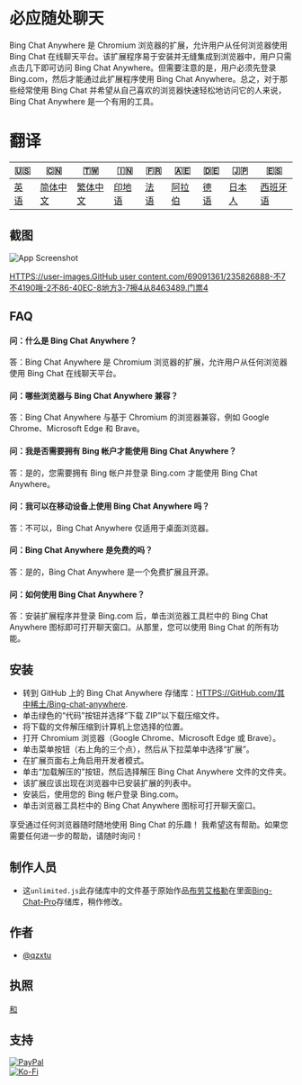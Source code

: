 # 必应随处聊天

Bing Chat Anywhere 是 Chromium 浏览器的扩展，允许用户从任何浏览器使用 Bing Chat 在线聊天平台。该扩展程序易于安装并无缝集成到浏览器中，用户只需点击几下即可访问 Bing Chat Anywhere。但需要注意的是，用户必须先登录 Bing.com，然后才能通过此扩展程序使用 Bing Chat Anywhere。总之，对于那些经常使用 Bing Chat 并希望从自己喜欢的浏览器快速轻松地访问它的人来说，Bing Chat Anywhere 是一个有用的工具。

# 翻译

| 🇺🇸            | 🇨🇳                    | 🇹🇼                    | 🇮🇳                | 🇫🇷               | 🇦🇪                | 🇩🇪               | 🇯🇵                | 🇪🇸                 |
| --------------- | ----------------------- | ----------------------- | ------------------- | ------------------ | ------------------- | ------------------ | ------------------- | -------------------- |
| [英语](README.md) | [简体中文](README.zh-CN.md) | [繁体中文](README.zh-TW.md) | [印地语](README.hi.md) | [法语](README.fr.md) | [阿拉伯](README.ar.md) | [德语](README.de.md) | [日本人](README.ja.md) | [西班牙语](README.es.md) |

## 截图

![App Screenshot](https://cdn.discordapp.com/attachments/1008195045960204349/1102732612340043807/New_Website_Blue_Mockup_Instagram_-_Laptop.gif)

[HTTPS://user-images.GitHub user content.com/69091361/235826888-不7不4190哦-2不86-40EC-8地方3-7擦4从8463489.门票4](https://user-images.githubusercontent.com/69091361/235826888-b7b4190e-2b86-40ec-8df3-7ca4c8463489.mp4)

## FAQ

#### 问：什么是 Bing Chat Anywhere？

答：Bing Chat Anywhere 是 Chromium 浏览器的扩展，允许用户从任何浏览器使用 Bing Chat 在线聊天平台。

#### 问：哪些浏览器与 Bing Chat Anywhere 兼容？

答：Bing Chat Anywhere 与基于 Chromium 的浏览器兼容，例如 Google Chrome、Microsoft Edge 和 Brave。

#### 问：我是否需要拥有 Bing 帐户才能使用 Bing Chat Anywhere？

答：是的，您需要拥有 Bing 帐户并登录 Bing.com 才能使用 Bing Chat Anywhere。

#### 问：我可以在移动设备上使用 Bing Chat Anywhere 吗？

答：不可以，Bing Chat Anywhere 仅适用于桌面浏览器。

#### 问：Bing Chat Anywhere 是免费的吗？

答：是的，Bing Chat Anywhere 是一个免费扩展且开源。

#### 问：如何使用 Bing Chat Anywhere？

答：安装扩展程序并登录 Bing.com 后，单击浏览器工具栏中的 Bing Chat Anywhere 图标即可打开聊天窗口。从那里，您可以使用 Bing Chat 的所有功能。

## 安装

-   转到 GitHub 上的 Bing Chat Anywhere 存储库：[HTTPS://GitHub.com/其中稀土/Bing-chat-anywhere](https://github.com/qzxtu/Bing-Chat-Anywhere).
-   单击绿色的“代码”按钮并选择“下载 ZIP”以下载压缩文件。
-   将下载的文件解压缩到计算机上您选择的位置。
-   打开 Chromium 浏览器（Google Chrome、Microsoft Edge 或 Brave）。
-   单击菜单按钮（右上角的三个点），然后从下拉菜单中选择“扩展”。
-   在扩展页面右上角启用开发者模式。
-   单击“加载解压的”按钮，然后选择解压 Bing Chat Anywhere 文件的文件夹。
-   该扩展应该出现在浏览器中已安装扩展的列表中。
-   安装后，使用您的 Bing 帐户登录 Bing.com。
-   单击浏览器工具栏中的 Bing Chat Anywhere 图标可打开聊天窗口。

享受通过任何浏览器随时随地使用 Bing Chat 的乐趣！
我希望这有帮助。如果您需要任何进一步的帮助，请随时询问！

## 制作人员

-   这`unlimited.js`此存储库中的文件基于原始作品[布劳艾格勒](https://github.com/blueagler)在里面[Bing-Chat-Pro](https://github.com/blueagler/Bing-Chat-Pro)存储库，稍作修改。

## 作者

-   [@qzxtu](https://www.github.com/qzxtu)

## 执照

[和](https://choosealicense.com/licenses/mit/)

## 支持

[![PayPal](https://img.shields.io/badge/PayPal-00457C?style=for-the-badge&logo=paypal&logoColor=white)](https://paypal.me/nova355killer)  
[![Ko-Fi](https://img.shields.io/badge/kofi-00457C?style=for-the-badge&logo=ko-fi&logoColor=white)](https://ko-fi.com/nova355)
